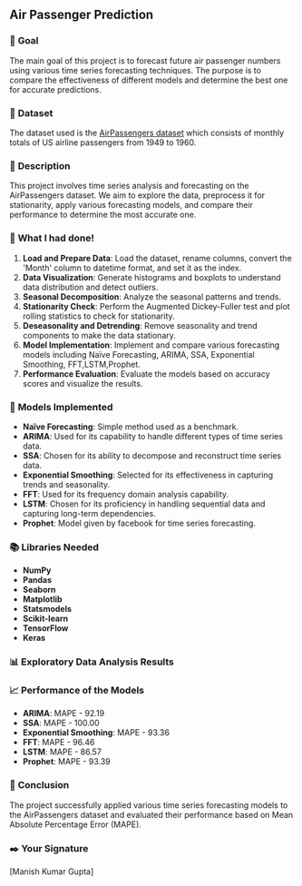 ## **Air Passenger Prediction**

### 🎯 **Goal**

The main goal of this project is to forecast future air passenger numbers using various time series forecasting techniques. The purpose is to compare the effectiveness of different models and determine the best one for accurate predictions.

### 🧵 **Dataset**

The dataset used is the [AirPassengers dataset](https://www.kaggle.com/datasets/flashgordon/air-passenger) which consists of monthly totals of US airline passengers from 1949 to 1960.

### 🧾 **Description**

This project involves time series analysis and forecasting on the AirPassengers dataset. We aim to explore the data, preprocess it for stationarity, apply various forecasting models, and compare their performance to determine the most accurate one.

### 🧮 **What I had done!**

1. **Load and Prepare Data**: Load the dataset, rename columns, convert the 'Month' column to datetime format, and set it as the index.
2. **Data Visualization**: Generate histograms and boxplots to understand data distribution and detect outliers.
3. **Seasonal Decomposition**: Analyze the seasonal patterns and trends.
4. **Stationarity Check**: Perform the Augmented Dickey-Fuller test and plot rolling statistics to check for stationarity.
5. **Deseasonality and Detrending**: Remove seasonality and trend components to make the data stationary.
6. **Model Implementation**: Implement and compare various forecasting models including Naïve Forecasting, ARIMA, SSA, Exponential Smoothing, FFT,LSTM,Prophet.
7. **Performance Evaluation**: Evaluate the models based on accuracy scores and visualize the results.

### 🚀 **Models Implemented**

- **Naïve Forecasting**: Simple method used as a benchmark.
- **ARIMA**: Used for its capability to handle different types of time series data.
- **SSA**: Chosen for its ability to decompose and reconstruct time series data.
- **Exponential Smoothing**: Selected for its effectiveness in capturing trends and seasonality.
- **FFT**: Used for its frequency domain analysis capability.
- **LSTM**: Chosen for its proficiency in handling sequential data and capturing long-term dependencies.
- **Prophet**: Model given by facebook for time series forecasting.

### 📚 **Libraries Needed**

- **NumPy**
- **Pandas**
- **Seaborn**
- **Matplotlib**
- **Statsmodels**
- **Scikit-learn**
- **TensorFlow**
- **Keras**

### 📊 **Exploratory Data Analysis Results**



### 📈 **Performance of the Models**

- **ARIMA**: MAPE - 92.19
- **SSA**: MAPE - 100.00
- **Exponential Smoothing**: MAPE - 93.36
- **FFT**: MAPE - 96.46
- **LSTM**: MAPE - 86.57
- **Prophet**: MAPE - 93.39

### 📢 **Conclusion**

The project successfully applied various time series forecasting models to the AirPassengers dataset and evaluated their performance based on Mean Absolute Percentage Error (MAPE). 
### ✒️ **Your Signature**

[Manish Kumar Gupta]